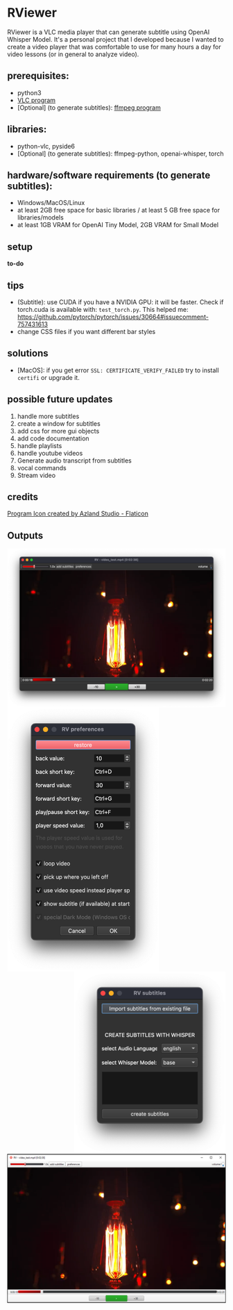 # RViewer
RViewer is a VLC media player that can generate subtitle using OpenAI Whisper Model. It's a personal project that I developed because I wanted to create a video player that was comfortable to use for many hours a day for video lessons (or in general to analyze video).


## prerequisites:
- python3 
- <a href="https://www.videolan.org/vlc/index.it.html">VLC program</a></li>
- [Optional] (to generate subtitles): <a href="https://ffmpeg.org/download.html">ffmpeg program</a></li> 


## libraries:
- python-vlc, pyside6
- [Optional] (to generate subtitles): ffmpeg-python, openai-whisper, torch


## hardware/software requirements (to generate subtitles):
- Windows/MacOS/Linux
- at least 2GB free space for basic libraries / at least 5 GB free space for libraries/models
- at least 1GB VRAM for OpenAI Tiny Model, 2GB VRAM for Small Model

## setup
**to-do**

## tips
- (Subtitle): use CUDA if you have a NVIDIA GPU: it will be faster. Check if torch.cuda is available with: `test_torch.py`.
This helped me: https://github.com/pytorch/pytorch/issues/30664#issuecomment-757431613
- change CSS files if you want different bar styles

## solutions
- [MacOS]: if you get error `SSL: CERTIFICATE_VERIFY_FAILED` try to install `certifi` or upgrade it.

## possible future updates
1. handle more subtitles
2. create a window for subtitles
3. add css for more gui objects
4. add code documentation
5. handle playlists
6. handle youtube videos
7. Generate audio transcript from subtitles
8. vocal commands
9. Stream video

## credits
<a href="https://www.flaticon.com/free-icons/music-and-multimedia" title="music-and-multimedia icons">Program Icon created by Azland Studio - Flaticon</a>

## Outputs
<img align="center" src="img/mac_screen.png" width=800px> 
<img align="left" src="img/mac_preferences.png" width=350px> <img align="right" src="img/mac_whisper.png" width=350px>

<img align="left" src="img/window_screen_white.png" width=780px>  


